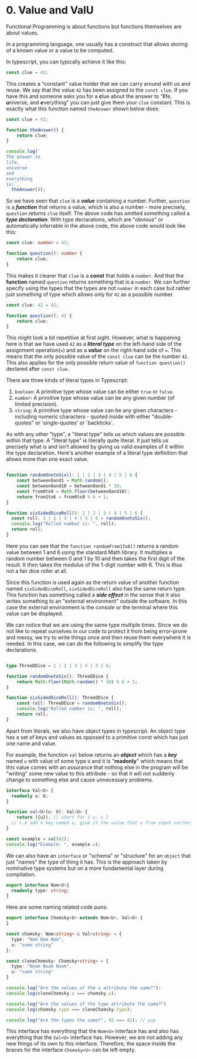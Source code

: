 # 0. Value and ValU

Functional Programming is about functions but functions themselves are about values. 

In a programming language, one usually has a construct that allows storing of a known value or a value to be computed.

In typescript, you can typically achieve it like this:

```typescript
const clue = 42;
```

This creates a "constant" value holder that we can carry around with us and reuse. We say that the value `42` has been 
assigned to the `const clue`. If you have this and someone asks you for a ***c***lue about the answer to "***l***ife,
***u***niverse, and ***e***verything" you can just give them your `clue` constant. This is exactly what this function named `theAnswer` shown below does:


```typescript
const clue = 42;

function theAnswer() {
    return clue;
}

console.log(`
The answer to 
life, 
universe 
and 
everything 
is:`, 
  theAnswer());
```

So we have seen that `clue` is a **_value_** containing a number. Further, `question` is a **_function_** that 
returns a value, which is also a number - more precisely, `question` returns `clue` itself. The above code has 
omitted something called a **_type declaration_**. With type declarations, which are "obvious" or automatically 
inferrable in the above code, the above code would look like this: 

```typescript
const clue: number = 42;

function question(): number {
    return clue;
}
```

This makes it clearer that `clue` is a **const** that holds a `number`. And that the **function** named `question` 
returns something that is a `number`. We can further specify using the types that the types are not `number` in each 
case but rather just something of type which allows only for `42` as a possible number.   

```typescript
const clue: 42 = 42;

function question(): 42 {
    return clue;
}
```

This might look a bit repetitive at first sight. However, what is happening here is that we have used `42` as a 
**_literal type_** on the left-hand side of the assignment operation(`=`) and as a **_value_** on the right-hand side of `=`. 
This means that the only possible value of the `const clue` can be the number `42`. This also applies for the only 
possible return value of `function question()` declared after `const clue`.

There are three kinds of literal types in Typescript:
1. `boolean`: A primitive type whose value can be either `true` or `false`.
2. `number`: A primitive type whose value can be any given number (of limited precision).
3. `string`: A primitive type whose value can be any given characters - including numeric characters - quoted inside 
   with either "double-quotes" or 'single-quotes' or \`backticks\`.  

As with any other "type", a "literal type" tells us which values are possible within that type. A "literal type" is 
literally quite literal. It just tells us precisely what is and isn't allowed by giving us valid examples of it 
within the type declaration. Here's another example of a literal type definition that allows more than one exact value.

```typescript

function randomOnetoSix(): 1 | 2 | 3 | 4 | 5 | 6 {
    const between0and1 = Math.random();
    const between0and10 = between0and1 * 10;
    const from0to9 = Math.floor(between0and10);
    return from1to6 = from0to9 % 6 + 1;
}

function sixSidedDiceRoll(): 1 | 2 | 3 | 4 | 5 | 6 {
  const roll: 1 | 2 | 3 | 4 | 5 | 6 = randomOnetoSix();
  console.log("Rolled number is: ", roll);
  return roll;
}
```

Here you can see that the `function randomFrom1To6()` returns a random value between 1 and 6 using the standard Math library. It multiplies a random number between 0 and 1 by 10 and then takes the first digit of the result. It then takes the modulus of the 1-digit number with 6. This is thus not a fair dice roller at all. 

Since this function is used again as the return value of another function named `sixSidedDiceRoll`, `sixSidedDiceRoll` also has the same return type. This function has something called a **_side effect_** in the sense that it also writes something to an "external environment" outside the software. In this case the external environment is the console or the terminal where this value can be displayed. 

We can notice that we are using the same type multiple times. Since we do not like to repeat ourselves in our code to protect it from being error-prone and messy, we try to write things once and then reuse them everywhere it is needed. In this case, we can do the following to simplify the type declarations.

```typescript

type ThreeDDice = 1 | 2 | 3 | 4 | 5 | 6;

function randomOnetoSix(): ThreeDDice {
    return Math.floor(Math.random() * 10) % 6 + 1;
}

function sixSidedDiceRoll(): ThreeDDice {
    const roll: ThreeDDice = randomOnetoSix();
    console.log("Rolled number is: ", roll);
    return roll;
} 

```

Apart from literals, we also have object types in typescript. An object type has a set of keys and values as opposed to a primitive const which has just one name and value.

For example, the function `val` below returns an **_object_** which has a **_key_** named `u` with value of some 
type `U` and it is "**readonly**" which means that this value comes with an assurance that nothing else in the program will be "writing" some new value to this attribute - so that it will not suddenly change to something else and cause unnecessary problems.

```typescript
interface Val<U> {
  readonly u: U;
}

function val<U>(u: U): Val<U> {
    return ({u}); // short for { u: u } 
  // i.e add a key named u, give it the value that u from input currently has
}

const example = val(42);
console.log("Example: ", example.u);
```

We can also have an `interface` or "schema" or "structure" for an `object` that just "names" the type of thing it has. This is the approach taken by nominative type systems but on a more fundamental layer during compilation.

```typescript
export interface Nom<U>{
  readonly type: string;
}
```

Here are some naming related code puns:

```typescript
export interface Chomsky<U> extends Nom<U>, Val<U> {
}

const chomsky: Nom<string> & Val<string> = {
  type: "Nom Nom Nom",
  u: "some string"
};

const cloneChomsky: Chomsky<string> = {
  type: "Noam Noam Noam",
  u: "some string"
}

console.log("Are the values of the u attribute the same?");
console.log(cloneChomsky.u === chomsky.u);

console.log("Are the values of the type attribute the same?")
console.log(chomsky.type === cloneChomsky.type);

console.log("Are the types the same?", 42 === 42); // yup
```

This interface has everything that the `Nom<U>` interface has and also has everything that the `Val<U>` interface has. However, we are not adding any new things of its own to this interface. Therefore, the space inside the braces for the interface `Chomsky<U>` can be left empty.
